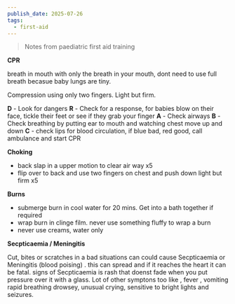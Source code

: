 ```yaml
---
publish_date: 2025-07-26
tags:
  - first-aid
---
```

> Notes from paediatric first aid training

**CPR**

breath in mouth with only the breath in your mouth, dont need to use full breath becasue baby lungs are tiny.

Compression using only two fingers. Light but firm. 

**D** - Look for dangers
**R** - Check for a response, for babies blow on their face, tickle their feet or see if they grab your finger
**A** - Check airways
**B** - Check breathing by putting ear to mouth and watching chest move up and down
**C** - check lips for blood circulation, if blue bad, red good, call ambulance and start CPR

**Choking**

- back slap in a upper motion to clear air way x5
- flip over to back and use two fingers on chest and push down light but firm x5

**Burns**
 - submerge burn in cool water for 20 mins. Get into a bath together if required
 - wrap burn in clinge film. never use something fluffy to wrap a burn
 - never use creams, water only

**Secpticaemia / Meningitis** 

Cut, bites or scratches in a bad situations can could cause Secpticaemia or Meningitis (blood poising) . this can spread and if it reaches the heart it can be fatal. signs of Secpticaemia is rash that doenst fade when you put pressure over it with a glass. Lot of other symptons too like , fever , vomiting rapid breathing drowsey, unusual crying, sensitive to bright lights and seizures.
  
